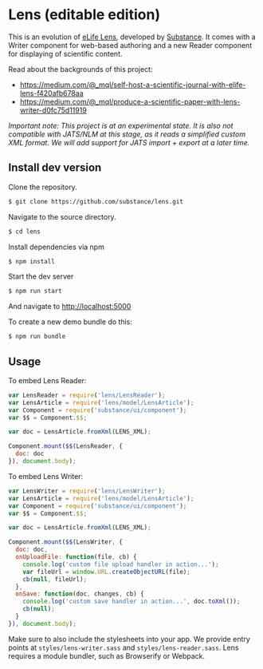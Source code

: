 # Lens (editable edition)

This is an evolution of [eLife Lens](http://github.com/elifesciences/lens), developed by [Substance](http://substance.io). It comes with a Writer component for web-based authoring and a new Reader component for displaying of scientific content. 

Read about the backgrounds of this project:

- https://medium.com/@_mql/self-host-a-scientific-journal-with-elife-lens-f420afb678aa
- https://medium.com/@_mql/produce-a-scientific-paper-with-lens-writer-d0fc75d11919

*Important note: This project is at an experimental state. It is also not compatible with JATS/NLM at this stage, as it reads a simplified custom XML format. We will add support for JATS import + export at a later time.*

## Install dev version

Clone the repository.

```bash
$ git clone https://github.com/substance/lens.git
```

Navigate to the source directory.

```bash
$ cd lens
```

Install dependencies via npm

```bash
$ npm install
```

Start the dev server

```bash
$ npm run start
```

And navigate to [http://localhost:5000](http://localhost:5000)

To create a new demo bundle do this:

```bash
$ npm run bundle
```

## Usage

To embed Lens Reader:

```js
var LensReader = require('lens/LensReader');
var LensArticle = require('lens/model/LensArticle');
var Component = require('substance/ui/component');
var $$ = Component.$$;

var doc = LensArticle.fromXml(LENS_XML);

Component.mount($$(LensReader, {
  doc: doc
}), document.body);
```

To embed Lens Writer:

```js
var LensWriter = require('lens/LensWriter');
var LensArticle = require('lens/model/LensArticle');
var Component = require('substance/ui/component');
var $$ = Component.$$;

var doc = LensArticle.fromXml(LENS_XML);

Component.mount($$(LensWriter, {
  doc: doc,
  onUploadFile: function(file, cb) {
    console.log('custom file upload handler in action...');
    var fileUrl = window.URL.createObjectURL(file);
    cb(null, fileUrl);  
  },
  onSave: function(doc, changes, cb) {
    console.log('custom save handler in action...', doc.toXml());
    cb(null);
  }
}), document.body);
```

Make sure to also include the stylesheets into your app. We provide entry points at `styles/lens-writer.sass` and `styles/lens-reader.sass`. Lens requires a module bundler, such as Browserify or Webpack.
